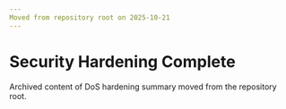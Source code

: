 ```yaml
---
Moved from repository root on 2025-10-21
---
```


# Security Hardening Complete

Archived content of DoS hardening summary moved from the repository root.
